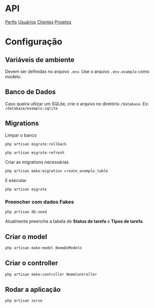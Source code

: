 # API
[Perfis](perfis.md)
[Usuários](usuarios.md)
[Clientes](clientes.md)
[Projetos](projetos.md)
<!-- [Tarefas](tarefas.md) -->
<!-- [Lançamentos](lancamentos.md) -->

# Configuração

## Variáveis de ambiente
Devem ser definidas no arquivo ```.env```.
Use o arquivo ```.env.example``` como modelo.

## Banco de Dados
Caso queira utlizar um SQLite, crie o arquivo no diretório ```/database```.
Ex: ```/database/exemplo.sqlite```

## Migrations

Limpar o banco

```php
php artisan migrate:rollback

php artisan migrate:refresh
```

Criar as migrations necessárias

```php
php artisan make:migration create_exemplo_table
```

E executar

```php
php artisan migrate
```


### Preencher com dados Fakes

```php
php artisan db:seed
```
Atualmente preenche a tabela de **Status de tarefa** e **Tipos de tarefa**.

## Criar o model

```php
php artisan make:model NomeDoModelo
```

## Criar o controller

```php
php artisan make:controller NomeController
```

## Rodar a aplicação
```php
php artisan serve
```